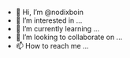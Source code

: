 - 👋 Hi, I’m @nodixboin
- 👀 I’m interested in ...
- 🌱 I’m currently learning ...
- 💞️ I’m looking to collaborate on ...
- 📫 How to reach me ...

<!---
nodixboin/nodixboin is a ✨ special ✨ repository because its `README.md` (this file) appears on your GitHub profile.
You can click the Preview link to take a look at your changes.
--->
